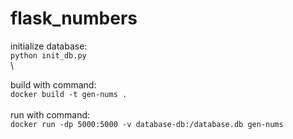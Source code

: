 # flask_numbers

initialize database: \
`python init_db.py` \
\

build with command: \
`docker build -t gen-nums .` \
\
run with command:  \
`docker run -dp 5000:5000 -v database-db:/database.db gen-nums`
